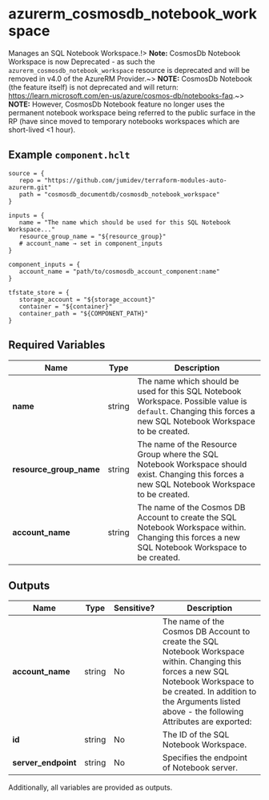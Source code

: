 # azurerm_cosmosdb_notebook_workspace

Manages an SQL Notebook Workspace.!> **Note:** CosmosDb Notebook Workspace is now Deprecated - as such the `azurerm_cosmosdb_notebook_workspace` resource is deprecated and will be removed in v4.0 of the AzureRM Provider.~> **NOTE:** CosmosDb Notebook (the feature itself) is not deprecated and will return: <https://learn.microsoft.com/en-us/azure/cosmos-db/notebooks-faq>.~> **NOTE:** However, CosmosDb Notebook feature no longer uses the permanent notebook workspace being referred to the public surface in the RP (have since moved to temporary notebooks workspaces which are short-lived <1 hour).

## Example `component.hclt`

```hcl
source = {
   repo = "https://github.com/jumidev/terraform-modules-auto-azurerm.git"   
   path = "cosmosdb_documentdb/cosmosdb_notebook_workspace"   
}

inputs = {
   name = "The name which should be used for this SQL Notebook Workspace..."   
   resource_group_name = "${resource_group}"   
   # account_name → set in component_inputs
}

component_inputs = {
   account_name = "path/to/cosmosdb_account_component:name"   
}

tfstate_store = {
   storage_account = "${storage_account}"   
   container = "${container}"   
   container_path = "${COMPONENT_PATH}"   
}

```

## Required Variables

| Name | Type |  Description |
| ---- | --------- |  ----------- |
| **name** | string |  The name which should be used for this SQL Notebook Workspace. Possible value is `default`. Changing this forces a new SQL Notebook Workspace to be created. | 
| **resource_group_name** | string |  The name of the Resource Group where the SQL Notebook Workspace should exist. Changing this forces a new SQL Notebook Workspace to be created. | 
| **account_name** | string |  The name of the Cosmos DB Account to create the SQL Notebook Workspace within. Changing this forces a new SQL Notebook Workspace to be created. | 



## Outputs

| Name | Type | Sensitive? | Description |
| ---- | ---- | --------- | --------- |
| **account_name** | string | No  | The name of the Cosmos DB Account to create the SQL Notebook Workspace within. Changing this forces a new SQL Notebook Workspace to be created. In addition to the Arguments listed above - the following Attributes are exported: | 
| **id** | string | No  | The ID of the SQL Notebook Workspace. | 
| **server_endpoint** | string | No  | Specifies the endpoint of Notebook server. | 

Additionally, all variables are provided as outputs.
